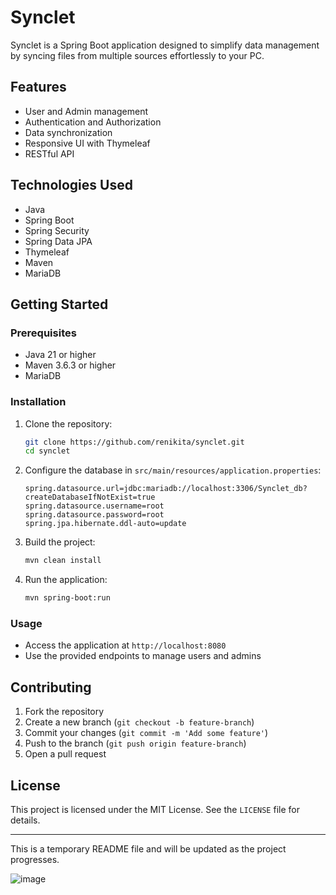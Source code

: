 # Synclet

Synclet is a Spring Boot application designed to simplify data management by syncing files from multiple sources effortlessly to your PC.

## Features

- User and Admin management
- Authentication and Authorization
- Data synchronization
- Responsive UI with Thymeleaf
- RESTful API

## Technologies Used

- Java
- Spring Boot
- Spring Security
- Spring Data JPA
- Thymeleaf
- Maven
- MariaDB

## Getting Started

### Prerequisites

- Java 21 or higher
- Maven 3.6.3 or higher
- MariaDB

### Installation

1. Clone the repository:
    ```sh
    git clone https://github.com/renikita/synclet.git
    cd synclet
    ```

2. Configure the database in `src/main/resources/application.properties`:
    ```properties
    spring.datasource.url=jdbc:mariadb://localhost:3306/Synclet_db?createDatabaseIfNotExist=true
    spring.datasource.username=root
    spring.datasource.password=root
    spring.jpa.hibernate.ddl-auto=update
    ```

3. Build the project:
    ```sh
    mvn clean install
    ```

4. Run the application:
    ```sh
    mvn spring-boot:run
    ```

### Usage

- Access the application at `http://localhost:8080`
- Use the provided endpoints to manage users and admins

## Contributing

1. Fork the repository
2. Create a new branch (`git checkout -b feature-branch`)
3. Commit your changes (`git commit -m 'Add some feature'`)
4. Push to the branch (`git push origin feature-branch`)
5. Open a pull request

## License

This project is licensed under the MIT License. See the `LICENSE` file for details.

---

This is a temporary README file and will be updated as the project progresses.

![image](https://github.com/user-attachments/assets/b65f3d67-4a1c-4635-80ce-688391a06e82)


